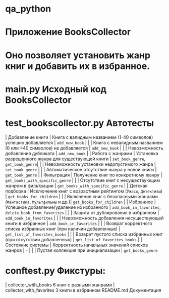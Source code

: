 # qa_python
# Приложение BooksCollector 
# Оно позволяет установить жанр книг и добавить их в избранное.
# main.py   Исходный код BooksCollector
# test_bookscollector.py Автотесты 
| Добавление книги      | Книга с валидным названием (1-40 символов) успешно добавляется          | `add_new_book`                    |
|                       | Книга с невалидным названием (0 или >40 символов) не добавляется        | `add_new_book`                    |
|                       | Невозможность добавления дубликата                                      | `add_new_book`                    |
| Работа с жанрами      | Установка разрешенного жанра для существующей книги                     | `set_book_genre`, `get_book_genre`|
|                       | Невозможность установки недопустимого жанра                             | `set_book_genre`                  |
|                       | Автоматическое отсутствие жанра у новой книги                           | `get_book_genre`                  |
| Фильтрация            | Получение книг по конкретному жанру                                     | `get_books_with_specific_genre`   |
|                       | Отсутствие книг с несуществующим жанром в фильтрации                    | `get_books_with_specific_genre`   |
| Детская подборка      | Исключение книг с возрастным рейтингом (`Ужасы`, `Детективы`)           | `get_books_for_children`          |
|                       | Включение книг с безопасными жанрами (`Фантастика`, `Мультфильмы` и др.)| `get_books_for_children`          |
| Избранное             | Успешное добавление/удаление из избранного                             | `add_book_in_favorites`, `delete_book_from_favorites` |
|                       | Защита от дублирования в избранном                                      | `add_book_in_favorites`           |
|                       | Невозможность добавления несуществующей книги в избранное               | `add_book_in_favorites`           |
|                       | Возврат корректного списка избранных книг (при наличии добавленных)     | `get_list_of_favorites_books`     |
|                       | Возврат пустого списка избранных книг (при отсутствии добавленных)      | `get_list_of_favorites_books`     |
| Состояние системы     | Корректность начальных значений списков жанров                          | -                                 |
|                       | Пустая коллекция при инициализации                                      | `get_books_genre`   

# conftest.py   Фикстуры:
|   collector_with_books   6 книг с разными жанрами
|   collector_with_favorites  3 книги в избранном
README.md             Документация